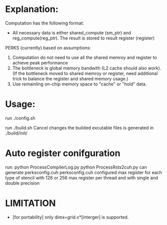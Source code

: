 # Explanation:
 Computation has the following format:
  - All necessary data is either shared_compute (sm_ptr) and reg_compute(reg_ptr). The result is stored to result register (register)

 PERKS (currently) based on assumptions:
  1. Computation do not need to use all the shared memroy and register to achieve peak performance
  2. The bottleneck is global memory bandwith (L2 cache should also work). (If the bottleneck moved to shared memroy or register, need additional trick to balance the register and shared memory usage.) 
  3. Use remainling on-chip memory space to "cache" or "hold" data.

 # Usage:
  run ./config.sh 
  
  run ./build.sh
  Cancel changes
  the builded excutable files is generated in ./build/init/
  
 # Auto register conifguration
run:
  python ProcessCompilerLog.py
  python ProcessRsts2cuh.py
can generate perksconfig.cuh
perksconfig.cuh configured max register for each type of stencil with 128 or 256 max register per thread and with single and double precision


 # LIMITATION 
- [for portability] only dimx=grid.x*[interger] is supported. 

